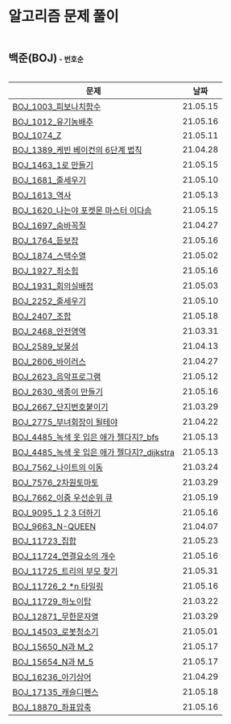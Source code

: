 # 알고리즘 문제 풀이



<h2 style="display: inline-block">백준(BOJ)</h2> <h4 style="display: inline-block;">- 번호순</h4>

| 문제                                                         | 날짜     |
| ------------------------------------------------------------ | -------- |
| [BOJ_1003_피보나치함수](BOJ_1003_피보나치함수.py)            | 21.05.15 |
| [BOJ_1012_유기농배추](BOJ_1012_유기농배추.py)                | 21.05.16 |
| [BOJ_1074_Z](BOJ_1074_Z.py)                                  | 21.05.11 |
| [BOJ_1389_케빈 베이컨의 6단계 법칙](BOJ_1389_케빈베이컨의6단계법칙.py) | 21.04.28 |
| [BOJ_1463_1로 만들기](BOJ_1463_1로만들기.py)                 | 21.05.15 |
| [BOJ_1681_줄세우기](BOJ_1681_줄세우기.py)                    | 21.05.10 |
| [BOJ_1613_역사](BOJ_1613_역사.py)                            | 21.05.13 |
| [BOJ_1620_나는야 포켓몬 마스터 이다솜](BOJ_1620_나는야포켓몬마스터이다솜.py) | 21.05.15 |
| [BOJ_1697_숨바꼭질](BOJ_1697_숨바꼭질.py)                    | 21.04.27 |
| [BOJ_1764_듣보잡](BOJ_1764_듣보잡.py)                        | 21.05.16 |
| [BOJ_1874_스택수열](BOJ_1874_스택수열.py)                    | 21.05.02 |
| [BOJ_1927_최소힙](BOJ_1927_최소힙.py)                        | 21.05.16 |
| [BOJ_1931_회의실배정](BOJ_1931_회의실배정.py)                | 21.05.03 |
| [BOJ_2252_줄세우기](BOJ_2252_줄세우기.py)                    | 21.05.10 |
| [BOJ_2407_조합](BOJ_2407_조합.py)                            | 21.05.18 |
| [BOJ_2468_안전영역](BOJ_2468_안전영역.py)                    | 21.03.31 |
| [BOJ_2589_보물섬](BOJ_2589_보물섬.py)                        | 21.04.13 |
| [BOJ_2606_바이러스](BOJ_2606_바이러스_다시해보기.py)         | 21.04.27 |
| [BOJ_2623_음악프로그램](BOJ_2623_음악프로그램.py)            | 21.05.12 |
| [BOJ_2630_색종이 만들기](BOJ_2630_색종이만들기.py)           | 21.05.16 |
| [BOJ_2667_단지번호붙이기](BOJ_2667_단지번호붙이기.py)        | 21.03.29 |
| [BOJ_2775_부녀회장이 될테야](BOJ_2775_부녀회장이될테야.py)   | 21.04.22 |
| [BOJ_4485\_녹색 옷 입은 애가 젤다지?\_bfs](BOJ_4485_녹색옷입은애가젤다지.py) | 21.05.13 |
| [BOJ_4485\_녹색 옷 입은 애가 젤다지?\_dijkstra](BOJ_4485_젤다_다익.py) | 21.05.13 |
| [BOJ_7562_나이트의 이동](BOJ_7562_나이트의이동.py)           | 21.03.24 |
| [BOJ_7576_2차원토마토](BOJ_7576_2차원토마토.py)              | 21.03.29 |
| [BOJ_7662_이중 우선순위 큐](BOJ_7662_이중우선순위큐.py)      | 21.05.19 |
| [BOJ_9095_1 2 3 더하기](BOJ_9095_123더하기.py)               | 21.05.16 |
| [BOJ_9663_N-QUEEN](BOJ_9663_NQUEEN.py)                       | 21.04.07 |
| [BOJ_11723_집합](BOJ_11723_집합.py)                          | 21.05.23 |
| [BOJ_11724_연결요소의 개수](BOJ_11724_연결요소의개수.py)     | 21.05.16 |
| [BOJ_11725_트리의 부모 찾기](BOJ_11725_트리의부모찾기.py)    | 21.05.31 |
| [BOJ_11726_2 *n 타일링](BOJ_11726_2n타일링.py)               | 21.05.16 |
| [BOJ_11729_하노이탑](BOJ_11729_하노이탑.py)                  | 21.03.22 |
| [BOJ_12871_무한문자열](BOJ_12871_무한문자열.py)              | 21.03.29 |
| [BOJ_14503_로봇청소기](BOJ_14503_로봇청소기.py)              | 21.05.01 |
| [BOJ_15650\_N과 M\_2](BOJ_15650_N과M_2.py)                   | 21.05.17 |
| [BOJ_15654\_N과 M\_5](BOJ_15654_N과M_5.py)                   | 21.05.17 |
| [BOJ_16236_아기상어](BOJ_16236_아기상어.py)                  | 21.04.29 |
| [BOJ_17135_캐슬디펜스](BOJ_17135_캐슬디펜스.py)              | 21.05.18 |
| [BOJ_18870_좌표압축](BOJ_18870_좌표압축.py)                  | 21.05.16 |

